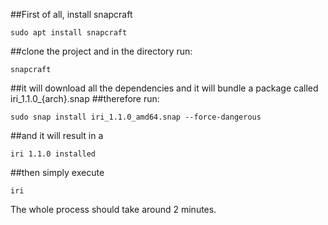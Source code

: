 
##First of all, install snapcraft

	sudo apt install snapcraft

##clone the project and in the directory run:

	snapcraft

##it will download all the dependencies and it will bundle a package called iri_1.1.0_{arch}.snap
##therefore run:

	sudo snap install iri_1.1.0_amd64.snap --force-dangerous

##and it will result in a 

	iri 1.1.0 installed

##then simply execute

	iri

The whole process should take around 2 minutes.



